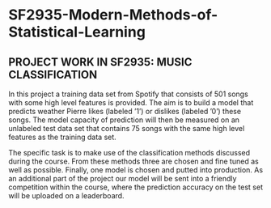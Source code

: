 # SF2935-Modern-Methods-of-Statistical-Learning
## PROJECT WORK IN SF2935: MUSIC CLASSIFICATION

In this project a training data set from Spotify that consists of 501 songs with some high level
features is provided. The aim is to build a model that predicts weather Pierre likes (labeled ’1’)
or dislikes (labeled ’0’) these songs. The model capacity of prediction will then be measured on an
unlabeled test data set that contains 75 songs with the same high level features as the training data
set.

The specific task is to make use of the classification methods discussed during the course. From
these methods three are chosen and fine tuned as well as possible. Finally, one model is chosen and
putted into production. As an additional part of the project our model will be sent into a friendly
competition within the course, where the prediction accuracy on the test set will be uploaded on a
leaderboard.
